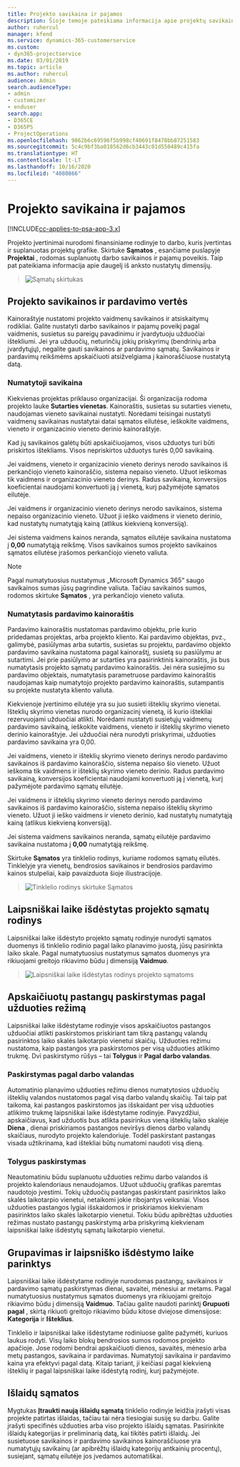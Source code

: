 ```yaml
---
title: Projekto savikaina ir pajamos
description: Šioje temoje pateikiama informacija apie projektų savikainų ir pajamų įvertinimą.
author: ruhercul
manager: kfend
ms.service: dynamics-365-customerservice
ms.custom:
- dyn365-projectservice
ms.date: 03/01/2019
ms.topic: article
ms.author: ruhercul
audience: Admin
search.audienceType:
- admin
- customizer
- enduser
search.app:
- D365CE
- D365PS
- ProjectOperations
ms.openlocfilehash: 9862b6c69596f5b998cf40691f8478bb87251583
ms.sourcegitcommit: 5c4c9bf3ba018562d6cb3443c01d550489c415fa
ms.translationtype: HT
ms.contentlocale: lt-LT
ms.lasthandoff: 10/16/2020
ms.locfileid: "4080866"
---
```

# <a name="project-costs-and-revenue"></a>Projekto savikaina ir pajamos

[!INCLUDE[cc-applies-to-psa-app-3.x](../includes/cc-applies-to-psa-app-3x.md)]

Projekto įvertinimai nurodomi finansiniame rodinyje to darbo, kuris įvertintas ir suplanuotas projektų grafike. Skirtuke **Sąmatos** , esančiame puslapyje **Projektai** , rodomas suplanuotų darbo savikainos ir pajamų poveikis. Taip pat pateikiama informacija apie daugelį iš anksto nustatytų dimensijų. 

> ![Sąmatų skirtukas](media/project-5.png)

## <a name="cost-and-sales-values-of-the-project"></a>Projekto savikainos ir pardavimo vertės

Kainoraštyje nustatomi projekto vaidmenų savikainos ir atsiskaitymų rodikliai. Galite nustatyti darbo savikainos ir pajamų poveikį pagal vaidmenis, susietus su pareigų pavadinimu ir įvardytuoju užduočiai ištekliumi. Jei yra užduočių, neturinčių jokių priskyrimų (bendrinių arba įvardytųjų), negalite gauti savikainos ar pardavimo sąmatų. Savikainos ir pardavimų reikšmėms apskaičiuoti atsižvelgiama į kainoraščiuose nustatytą datą.

### <a name="default-cost-price"></a>Numatytoji savikaina  

Kiekvienas projektas priklauso organizacijai. Ši organizacija rodoma projekto lauke **Sutarties vienetas**. Kainoraštis, susietas su sutarties vienetu, naudojamas vieneto savikainai nustatyti. Norėdami teisingai nustatyti vaidmenų savikainas nustatytai datai sąmatos eilutėse, ieškokite vaidmens, vieneto ir organizacinio vieneto derinio kainoraštyje. 

Kad jų savikainos galėtų būti apskaičiuojamos, visos užduotys turi būti priskirtos ištekliams. Visos nepriskirtos užduotys turės 0,00 savikainą.

Jei vaidmens, vieneto ir organizacinio vieneto derinys nerodo savikainos iš perkančiojo vieneto kainoraščio, sistema nepaiso vieneto. Užuot ieškomas tik vaidmens ir organizacinio vieneto derinys. Radus savikainą, konversijos koeficientai naudojami konvertuoti ją į vienetą, kurį pažymėjote sąmatos eilutėje.

Jei vaidmens ir organizacinio vieneto derinys nerodo savikainos, sistema nepaiso organizacinio vieneto. Užuot ji ieško vaidmens ir vieneto derinio, kad nustatytų numatytąją kainą (atlikus kiekvieną konversiją).

Jei sistema vaidmens kainos neranda, sąmatos eilutėje savikaina nustatoma į **0,00** numatytąją reikšmę. Visos savikainos sumos projekto savikainos sąmatos eilutėse įrašomos perkančiojo vieneto valiuta.

> [!NOTE]
> Pagal numatytuosius nustatymus „Microsoft Dynamics 365“ saugo savikainos sumas jūsų pagrindine valiuta. Tačiau savikainos sumos, rodomos skirtuke **Sąmatos** , yra perkančiojo vieneto valiuta.  

### <a name="default-sales-price"></a>Numatytasis pardavimo kainoraštis 

Pardavimo kainoraštis nustatomas pardavimo objektu, prie kurio pridedamas projektas, arba projekto kliento. Kai pardavimo objektas, pvz., galimybė, pasiūlymas arba sutartis, susietas su projektu, pardavimo objekto pardavimo savikaina nustatoma pagal kainoraštį, susietą su pasiūlymu ar sutartimi. Jei prie pasiūlymo ar sutarties yra pasirinktinis kainoraštis, jis bus numatytasis projekto sąmatų pardavimo kainoraštis. Jei nėra susiejimo su pardavimo objektais, numatytasis parametruose pardavimo kainoraštis naudojamas kaip numatytojo projekto pardavimo kainoraštis, sutampantis su projekte nustatyta kliento valiuta.

Kiekvienoje įvertinimo eilutėje yra su juo susieti išteklių skyrimo vienetai. Išteklių skyrimo vienetas nurodo organizacinį vienetą, iš kurio ištekliai rezervuojami užduočiai atlikti. Norėdami nustatyti susietųjų vaidmenų pardavimo savikainą, ieškokite vaidmens, vieneto ir išteklių skyrimo vieneto derinio kainoraštyje. Jei užduočiai nėra nurodyti priskyrimai, užduoties pardavimo savikaina yra 0,00.

Jei vaidmens, vieneto ir išteklių skyrimo vieneto derinys nerodo pardavimo savikainos iš pardavimo kainoraščio, sistema nepaiso šio vieneto. Užuot ieškoma tik vaidmens ir išteklių skyrimo vieneto derinio. Radus pardavimo savikainą, konversijos koeficientai naudojami konvertuoti ją į vienetą, kurį pažymėjote pardavimo sąmatų eilutėje. 

Jei vaidmens ir išteklių skyrimo vieneto derinys nerodo pardavimo savikainos iš pardavimo kainoraščio, sistema nepaiso išteklių skyrimo vieneto. Užuot ji ieško vaidmens ir vieneto derinio, kad nustatytų numatytąją kainą (atlikus kiekvieną konversiją).

Jei sistema vaidmens savikainos neranda, sąmatų eilutėje pardavimo savikaina nustatoma į **0,00** numatytąją reikšmę.

Skirtuke **Sąmatos** yra tinklelio rodinys, kuriame rodomos sąmatų eilutės. Tinklelyje yra vienetų, bendrosios savikainos ir bendrosios pardavimo kainos stulpeliai, kaip pavaizduota šioje iliustracijoje. 

> ![Tinklelio rodinys skirtuke Sąmatos](media/project-6.png)

## <a name="time-phased-view-of-project-estimates"></a>Laipsniškai laike išdėstytas projekto sąmatų rodinys

Laipsniškai laike išdėstyto projekto sąmatų rodinyje nurodyti sąmatos duomenys iš tinklelio rodinio pagal laiko planavimo juostą, jūsų pasirinkta laiko skale. Pagal numatytuosius nustatymus sąmatos duomenys yra rikiuojami greitojo rikiavimo būdu į dimensiją **Vaidmuo**.

> ![Laipsniškai laike išdėstytas rodinys projekto sąmatoms](media/project-7.png)

## <a name="allocating-estimated-effort-based-on-the-task-mode"></a>Apskaičiuotų pastangų paskirstymas pagal užduoties režimą

Laipsniškai laike išdėstytame rodinyje visos apskaičiuotos pastangos užduočiai atlikti paskirstomos priskiriant tam tikrą pastangų valandų pasirinktos laiko skalės laikotarpio vienetui skaičių. Užduoties režimu nustatoma, kaip pastangos yra paskirstomos per visą užduoties atlikimo trukmę. Dvi paskirstymo rūšys – tai **Tolygus** ir **Pagal darbo valandas**.

### <a name="work-hours-based-allocation"></a>Paskirstymas pagal darbo valandas
 
Automatinio planavimo užduoties režimu dienos numatytosios užduočių išteklių valandos nustatomos pagal visą darbo valandų skaičių. Tai taip pat taikoma, kai pastangos paskirstomos jas išskaidant per visą užduoties atlikimo trukmę laipsniškai laike išdėstytame rodinyje. Pavyzdžiui, apskaičiavus, kad užduotis bus atlikta pasirinkus vieną išteklių laiko skalėje **Diena** , dienai priskiriamos pastangos neviršys dienos darbo valandų skaičiaus, nurodyto projekto kalendoriuje. Todėl paskirstant pastangas visada užtikrinama, kad ištekliai būtų numatomi naudoti visą dieną.

### <a name="even-allocation"></a>Tolygus paskirstymas

Neautomatiniu būdu suplanuotu užduoties režimu darbo valandos iš projekto kalendoriaus nenaudojamos. Užuot užduočių grafikas paremtas naudotojo įvestimi. Tokių užduočių pastangas paskirstant pasirinktos laiko skalės laikotarpio vienetui, netaikomi jokie ribojantys veiksniai. Visos užduoties pastangos lygiai išskaidomos ir priskiriamos kiekvienam pasirinktos laiko skalės laikotarpio vienetui. Tokiu būdu apibrėžtas užduoties režimas nustato pastangų paskirstymą arba priskyrimą kiekvienam laipsniškai laike išdėstytų sąmatų laikotarpio vienetui.

## <a name="grouping-and-time-phasing-options"></a>Grupavimas ir laipsniško išdėstymo laike parinktys

Laipsniškai laike išdėstytame rodinyje nurodomas pastangų, savikainos ir pardavimo sąmatų paskirstymas dienai, savaitei, mėnesiui ar metams. Pagal numatytuosius nustatymus sąmatos duomenys yra rikiuojami greitojo rikiavimo būdu į dimensiją **Vaidmuo**. Tačiau galite naudoti parinktį **Grupuoti pagal** , skirtą rikiuoti greitojo rikiavimo būdu kitose dviejose dimensijose: **Kategorija** ir **Išteklius**.

Tinklelio ir laipsniškai laike išdėstytame rodiniuose galite pažymėti, kuriuos laukus rodyti. Visų laiko blokų bendrosios sumos rodomos projekto apačioje. Jose rodomi bendrai apskaičiuoti dienos, savaitės, mėnesio arba metų pastangos, savikaina ir pardavimas. Numatytoji savikaina ir pardavimo kaina yra efektyvi pagal datą. Kitaip tariant, ji keičiasi pagal kiekvieną išteklių ir pagal laipsniškai laike išdėstytą rodinį, kurį pažymėjote.

## <a name="expense-estimates"></a>Išlaidų sąmatos

Mygtukas **Įtraukti naują išlaidų sąmatą** tinklelio rodinyje leidžia įrašyti visas projekte patirtas išlaidas, tačiau tai nėra tiesiogiai susiję su darbu. Galite įrašyti specifinės užduoties arba viso projekto išlaidų sąmatas. Pasirinkite išlaidų kategorijas ir preliminarią datą, kai tikitės patirti išlaidų. Jei susietuose savikainos ir pardavimo savikainos kainoraščiuose yra numatytųjų savikainų (ar apibrėžtų išlaidų kategorijų antkainių procentų), susiejant, sąmatų eilutėje jos įvedamos automatiškai.
